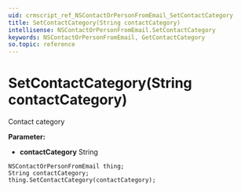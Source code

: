 ```yaml
---
uid: crmscript_ref_NSContactOrPersonFromEmail_SetContactCategory
title: SetContactCategory(String contactCategory)
intellisense: NSContactOrPersonFromEmail.SetContactCategory
keywords: NSContactOrPersonFromEmail, GetContactCategory
so.topic: reference
---
```


# SetContactCategory(String contactCategory)

Contact category

**Parameter:** 
 - **contactCategory** String

```crmscript
NSContactOrPersonFromEmail thing;
String contactCategory;
thing.SetContactCategory(contactCategory);
```

